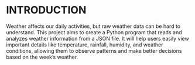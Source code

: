 # INTRODUCTION
Weather affects our daily activities, but raw weather data can be hard to understand. This project aims to create a Python program that reads and analyzes weather information from a JSON file. It will help users easily view important details like temperature, rainfall, humidity, and weather conditions, allowing them to observe patterns and make better decisions based on the week’s weather.
